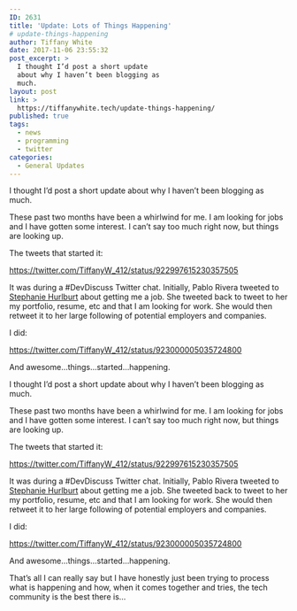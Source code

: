 ```yaml
---
ID: 2631
title: 'Update: Lots of Things Happening'
# update-things-happening
author: Tiffany White
date: 2017-11-06 23:55:32
post_excerpt: >
  I thought I’d post a short update
  about why I haven’t been blogging as
  much.
layout: post
link: >
  https://tiffanywhite.tech/update-things-happening/
published: true
tags:
  - news
  - programming
  - twitter
categories:
  - General Updates
---
```



I thought I’d post a short update about why I haven’t been blogging as much.

These past two months have been a whirlwind for me. I am looking for jobs and I have gotten some interest. I can’t say too much right now, but things are looking up.

The tweets that started it:

https://twitter.com/TiffanyW_412/status/922997615230357505

It was during a #DevDiscuss Twitter chat. Initially, Pablo Rivera tweeted to [Stephanie Hurlburt](https://twitter.com/sehurlburt) about getting me a job. She tweeted back to tweet to her my portfolio, resume, etc and that I am looking for work. She would then retweet it to her large following of potential employers and companies.

I did:

https://twitter.com/TiffanyW_412/status/923000005035724800

And awesome…things…started…happening.




I thought I’d post a short update about why I haven’t been blogging as much.

These past two months have been a whirlwind for me. I am looking for jobs and I have gotten some interest. I can’t say too much right now, but things are looking up.

The tweets that started it:

https://twitter.com/TiffanyW_412/status/922997615230357505

It was during a #DevDiscuss Twitter chat. Initially, Pablo Rivera tweeted to [Stephanie Hurlburt](https://twitter.com/sehurlburt) about getting me a job. She tweeted back to tweet to her my portfolio, resume, etc and that I am looking for work. She would then retweet it to her large following of potential employers and companies.

I did:

https://twitter.com/TiffanyW_412/status/923000005035724800

And awesome…things…started…happening.





That’s all I can really say but I have honestly just been trying to process what is happening and how, when it comes together and tries, the tech community is the best there is…